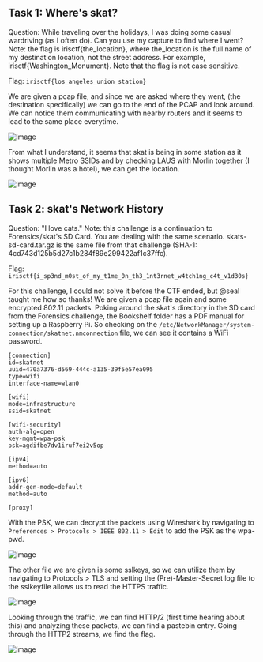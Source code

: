 ## Task 1: Where's skat?
Question: While traveling over the holidays, I was doing some casual wardriving (as I often do). Can you use my capture to find where I went? Note: the flag is irisctf{the_location}, where the_location is the full name of my destination location, not the street address. For example, irisctf{Washington_Monument}. Note that the flag is not case sensitive.

Flag: `irisctf{los_angeles_union_station}`

We are given a pcap file, and since we are asked where they went, (the destination specifically) we can go to the end of the PCAP and look around. 
We can notice them communicating with nearby routers and it seems to lead to the same place everytime.

![image](https://github.com/warlocksmurf/ctftime-writeups/assets/121353711/26b20a78-c1fd-49fe-bb3d-04d5c0cc1cb8)

From what I understand, it seems that skat is being in some station as it shows multiple Metro SSIDs and by checking LAUS with Morlin together (I thought Morlin was a hotel), we can get the location.

![image](https://github.com/warlocksmurf/ctftime-writeups/assets/121353711/909b75c1-7607-4289-8684-3204db5c5fd4)

## Task 2: skat's Network History
Question: "I love cats." Note: this challenge is a continuation to Forensics/skat's SD Card. You are dealing with the same scenario. skats-sd-card.tar.gz is the same file from that challenge (SHA-1: 4cd743d125b5d27c1b284f89e299422af1c37ffc).

Flag: `irisctf{i_sp3nd_m0st_of_my_t1me_0n_th3_1nt3rnet_w4tch1ng_c4t_v1d30s}`

For this challenge, I could not solve it before the CTF ended, but @seal taught me how so thanks! We are given a pcap file again and some encrypted 802.11 packets. Poking around the skat's directory in the SD card from the Forensics challenge, the Bookshelf folder has a PDF manual for setting up a Raspberry Pi. So checking on the `/etc/NetworkManager/system-connection/skatnet.nmconnection` file, we can see it contains a WiFi password.

```
[connection]
id=skatnet
uuid=470a7376-d569-444c-a135-39f5e57ea095
type=wifi
interface-name=wlan0

[wifi]
mode=infrastructure
ssid=skatnet

[wifi-security]
auth-alg=open
key-mgmt=wpa-psk
psk=agdifbe7dv1iruf7ei2v5op

[ipv4]
method=auto

[ipv6]
addr-gen-mode=default
method=auto

[proxy]
```

With the PSK, we can decrypt the packets using Wireshark by navigating to `Preferences > Protocols > IEEE 802.11 > Edit` to add the PSK as the wpa-pwd.

![image](https://github.com/warlocksmurf/ctftime-writeups/assets/121353711/d104bc85-6755-43d1-bf31-748e8f9387b9)

The other file we are given is some sslkeys, so we can utilize them by navigating to Protocols > TLS and setting the (Pre)-Master-Secret log file to the sslkeyfile allows us to read the HTTPS traffic.

![image](https://github.com/warlocksmurf/ctftime-writeups/assets/121353711/70706240-3ede-42a9-b61b-8de9cb532214)

Looking through the traffic, we can find HTTP/2 (first time hearing about this) and analyzing these packets, we can find a pastebin entry. Going through the HTTP2 streams, we find the flag.

![image](https://github.com/warlocksmurf/ctftime-writeups/assets/121353711/b099cd64-d735-4dc5-9424-05cb9756af1e)
